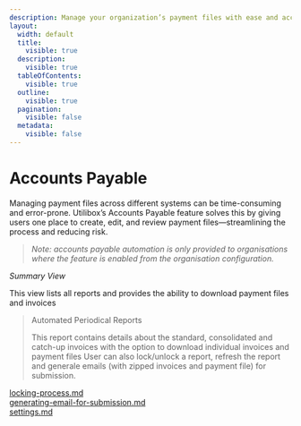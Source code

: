 ```yaml
---
description: Manage your organization’s payment files with ease and accuracy.
layout:
  width: default
  title:
    visible: true
  description:
    visible: true
  tableOfContents:
    visible: true
  outline:
    visible: true
  pagination:
    visible: false
  metadata:
    visible: false
---
```


# Accounts Payable

Managing payment files across different systems can be time-consuming and error-prone. Utilibox’s Accounts Payable feature solves this by giving users one place to create, edit, and review payment files—streamlining the process and reducing risk.

> _Note: accounts payable automation is only provided to organisations where the feature is enabled from the organisation configuration._

_Summary View_

This view lists all reports and provides the ability to download payment files and invoices    &#x20;

> Automated Periodical Reports
>
> This report contains details about the standard, consolidated and catch-up invoices with the option to download individual invoices and payment files User can also lock/unlock a report, refresh the report and generale emails (with zipped invoices and payment file) for submission.

[locking-process.md](locking-process.md "mention")\
[generating-email-for-submission.md](generating-email-for-submission.md "mention")\
[settings.md](settings.md "mention")
